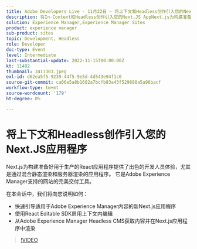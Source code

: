```yaml
---
title: Adobe Developers Live - 11月22日 — 将上下文和Headless创作引入您的Next.JS应用程序
description: 将In-Context和Headless创作引入您的Next.JS AppNext.js为构建准备好用于生产的React应用程序（尤其是混合静态和服务器渲染）提供了出色的开发人员体验。 它是由Adobe Experience Manager提供支持的网站的理想交付工具。在本会话中，我们将向您展示如何：快速引导一个使用Adobe Experience Manager内容的新Next.js应用程序使用React Editable SDK启用上下文编辑从Adobe Experience Manager Headless CMS获取内容并在Next.js应用程序中渲染
solution: Experience Manager,Experience Manager Sites
product: experience manager
sub-product: sites
topic: Development, Headless
role: Developer
doc-type: Event
level: Intermediate
last-substantial-update: 2022-11-15T00:00:00Z
kt: 11482
thumbnail: 3411303.jpeg
exl-id: d62ea5f5-9239-44f5-9e5d-4d543e94f1c0
source-git-commit: ca06e5a8b1602a7bcfb83a43f529680a5a96bacf
workflow-type: tm+mt
source-wordcount: '179'
ht-degree: 0%

---
```


# 将上下文和Headless创作引入您的Next.JS应用程序

Next.js为构建准备好用于生产的React应用程序提供了出色的开发人员体验，尤其是通过混合静态渲染和服务器渲染的应用程序。 它是Adobe Experience Manager支持的网站的完美交付工具。

在本会话中，我们将向您说明如何：

* 快速引导适用于Adobe Experience Manager内容的新Next.js应用程序
* 使用React Editable SDK启用上下文内编辑
* 从Adobe Experience Manager Headless CMS获取内容并在Next.js应用程序中渲染

>[!VIDEO](https://video.tv.adobe.com/v/3411303/?quality=12&learn=on)
